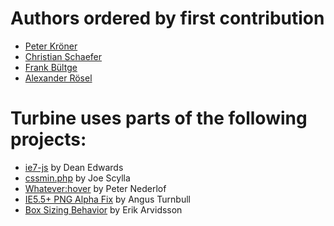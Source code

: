 Authors ordered by first contribution
=====================================

  - [Peter Kröner][1]
  - [Christian Schaefer][2]
  - [Frank Bültge][3]
  - [Alexander Rösel][9]



Turbine uses parts of the following projects:
=============================================

  - [ie7-js][4] by Dean Edwards
  - [cssmin.php][5] by Joe Scylla
  - [Whatever:hover][6] by Peter Nederlof
  - [IE5.5+ PNG Alpha Fix][7] by Angus Turnbull
  - [Box Sizing Behavior][8] by Erik Arvidsson


  [1]: http://www.peterkroener.de
  [2]: http://twitter.com/derSchepp
  [3]: http://bueltge.de
  [4]: http://code.google.com/p/ie7-js/
  [5]: http://code.google.com/p/cssmin/
  [6]: http://www.xs4all.nl/~peterned/
  [7]: http://www.twinhelix.com
  [8]: http://webfx.eae.net/dhtml/boxsizing/boxsizing.html
  [9]: http://twitter.com/traxmaxx
